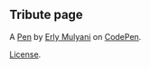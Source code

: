 Tribute page
------------


A [Pen](https://codepen.io/Erly-mulyani/pen/OJREjRX) by [Erly Mulyani](https://codepen.io/Erly-mulyani) on [CodePen](https://codepen.io).

[License](https://codepen.io/Erly-mulyani/pen/OJREjRX/license).